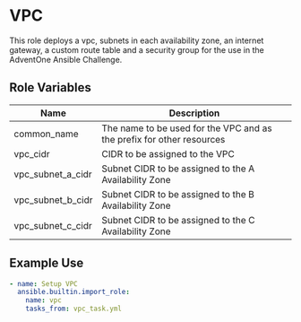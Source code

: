 VPC
=========

This role deploys a vpc, subnets in each availability zone, an internet gateway, a custom route table and a security group for the use in the AdventOne Ansible Challenge.

Role Variables
--------------

| Name | Description |
|------|-------------|
| common_name | The name to be used for the VPC and as the prefix for other resources |
| vpc_cidr | CIDR to be assigned to the VPC | 
| vpc_subnet_a_cidr | Subnet CIDR to be assigned to the A Availability Zone |
| vpc_subnet_b_cidr | Subnet CIDR to be assigned to the B Availability Zone |
| vpc_subnet_c_cidr | Subnet CIDR to be assigned to the C Availability Zone |


Example Use
----------------
```yaml
- name: Setup VPC
  ansible.builtin.import_role:
    name: vpc
    tasks_from: vpc_task.yml
```